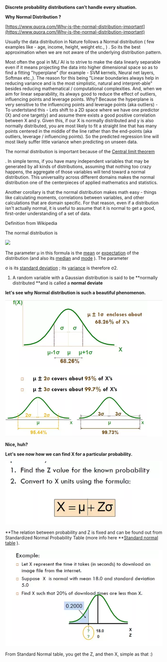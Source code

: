 **Discrete probability distributions can’t handle every situation.**

**Why Normal Distribution ?**

[https://www.quora.com/Why-is-the-normal-distribution-important](https://www.quora.com/Why-is-the-normal-distribution-important)

Usually the data distribution in Nature follows a Normal distribution \( few examples like - age, income, height, weight etc., \) . So its the best approximation when we are not aware of the underlying distribution pattern.

Most often the goal in ML/ AI is to strive to make the data linearly separable even if it means projecting the data into higher dimensional space so as to find a fitting "hyperplane" \(for example - SVM kernels, Neural net layers, Softmax etc.,\). The reason for this being "Linear boundaries always help in reducing variance and is the most simplistic, natural and interpret-able" besides reducing mathematical / computational complexities. And, when we aim for linear separability, its always good to reduce the effect of outliers, influencing points and leverage points. Why? Because the hyperplane is very sensitive to the influencing points and leverage points \(aka outliers\) - To undertstand this - Lets shift to a 2D space where we have one predictor \(X\) and one target\(y\) and assume there exists a good positive correlation between X and y. Given this, if our X is normally distributed and y is also normally distributed, you are most likely to fit a straight line that has many points centered in the middle of the line rather than the end-points \(aka outliers, leverage / influencing points\). So the predicted regression line will most likely suffer little variance when predicting on unseen data.

The normal distribution is important because of the [Central limit theorem](http://en.wikipedia.org/wiki/Central_limit_theorem)

.  In simple terms, if you have many independent variables that may be generated by all kinds of distributions, assuming that nothing too crazy happens, the aggregate of those variables will tend toward a normal distribution.  This universality across different domains makes the normal distribution one of the centerpieces of applied mathematics and statistics.

Another corollary is that the normal distribution makes math easy - things like calculating moments, correlations between variables, and other calculations that are domain specific.  For that reason, even if a distribution isn't actually normal, it is useful to assume that it is normal to get a good, first-order understanding of a set of data.

Definition from Wikipedia

The normal distribution is

![](https://qph.ec.quoracdn.net/main-qimg-13b1edf5315d9bb35635ccf532936b35.webp)

The parameter μ in this formula is the [mean](http://en.wikipedia.org/wiki/Mean) or [expectation](http://en.wikipedia.org/wiki/Expected_value) of the distribution \(and also its [median](http://en.wikipedia.org/wiki/Median) and [mode](http://en.wikipedia.org/wiki/Mode_%28statistics%29) \). The parameter

σ is its [standard deviation](http://en.wikipedia.org/wiki/Standard_deviation) ; its [variance](http://en.wikipedia.org/wiki/Variance) is therefore σ2.

1. A random variable with a Gaussian distribution is said to be **normally distributed **and is called a **normal deviate**

**let's see why Normal distribution is such a beautiful phenomenon.**

![](/assets/normal1.png)

**Nice, huh?**

**Let's see now how we can find X for a particular probability.**

![](/assets/normal2.png)

**The relation between probability and Z is fixed and can be found out from Standardized Normal Probability Table \(more info here **[Standard normal table](http://en.wikipedia.org/wiki/Standard_normal_table) \).

![](/assets/normal3.png)

From Standard Normal table, you get the Z, and then X, simple as that :\)

